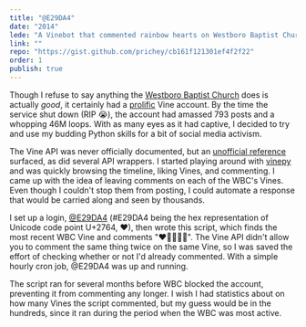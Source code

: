 ```yaml
---
title: "@E29DA4"
date: "2014"
lede: "A Vinebot that commented rainbow hearts on Westboro Baptist Church Vines."
link: ""
repo: "https://gist.github.com/prichey/cb161f121301ef4f2f22"
order: 1
publish: true
---
```


Though I refuse to say anything the
<a href="https://en.wikipedia.org/wiki/Westboro_Baptist_Church" target="_blank">Westboro
Baptist Church</a> does is actually _good_, it certainly had a
<a href="http://gawker.com/the-god-hates-fags-church-makes-amazing-vines-1498972724" target="_blank">prolific</a>
Vine account. By the time the service shut down (RIP 😭), the account had
amassed 793 posts and a whopping 46M loops. With as many eyes as it had captive,
I decided to try and use my budding Python skills for a bit of social media
activism.

The Vine API was never officially documented, but an
<a href="https://github.com/starlock/vino/wiki/API-Reference" target="_blank">unofficial
reference</a> surfaced, as did several API wrappers. I started playing around
with <a href="https://github.com/davoclavo/vinepy" target="_blank">vinepy</a>
and was quickly browsing the timeline, liking Vines, and commenting. I came up
with the idea of leaving comments on each of the WBC's Vines. Even though I
couldn't stop them from posting, I could automate a response that would be
carried along and seen by thousands.

I set up a login,
<a href="https://twitter.com/E29DA4/" target="_blank">@E29DA4</a> (#E29DA4 being
the hex representation of Unicode code point U+2764, ❤), then wrote this script,
which finds the most recent WBC Vine and comments "❤️💛💚💙💜". The Vine API
didn't allow you to comment the same thing twice on the same Vine, so I was
saved the effort of checking whether or not I'd already commented. With a simple
hourly cron job, @E29DA4 was up and running.

The script ran for several months before WBC blocked the account, preventing it
from commenting any longer. I wish I had statistics about on how many Vines the
script commented, but my guess would be in the hundreds, since it ran during the
period when the WBC was most active.
